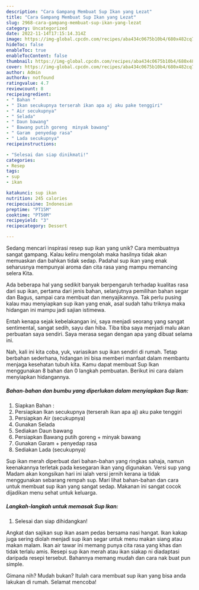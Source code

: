 ```yaml
---
description: "Cara Gampang Membuat Sup Ikan yang Lezat"
title: "Cara Gampang Membuat Sup Ikan yang Lezat"
slug: 2968-cara-gampang-membuat-sup-ikan-yang-lezat
category: Uncategorized
date: 2022-11-14T17:15:14.314Z
image: https://img-global.cpcdn.com/recipes/aba434c0675b10b4/680x482cq70/sup-ikan-foto-resep-utama.jpg
hideToc: false
enableToc: true
enableTocContent: false
thumbnail: https://img-global.cpcdn.com/recipes/aba434c0675b10b4/680x482cq70/sup-ikan-foto-resep-utama.jpg
cover: https://img-global.cpcdn.com/recipes/aba434c0675b10b4/680x482cq70/sup-ikan-foto-resep-utama.jpg
author: Admin
authorAv: notfound
ratingvalue: 4.7
reviewcount: 8
recipeingredient:
- " Bahan "
- " Ikan secukupnya terserah ikan apa aj aku pake tenggiri"
- " Air secukupnya"
- " Selada"
- " Daun bawang"
- " Bawang putih goreng  minyak bawang"
- " Garam  penyedap rasa"
- " Lada secukupnya"
recipeinstructions:

- "Selesai dan siap dinikmati!"
categories:
- Resep
tags:
- sup
- ikan

katakunci: sup ikan 
nutrition: 245 calories
recipecuisine: Indonesian
preptime: "PT15M"
cooktime: "PT50M"
recipeyield: "3"
recipecategory: Dessert

---
```





Sedang mencari inspirasi resep sup ikan yang unik? Cara membuatnya sangat gampang. Kalau keliru mengolah maka hasilnya tidak akan memuaskan dan bahkan tidak sedap. Padahal sup ikan yang enak seharusnya mempunyai aroma dan cita rasa yang mampu memancing selera Kita.





Ada beberapa hal yang sedikit banyak berpengaruh terhadap kualitas rasa dari sup ikan, pertama dari jenis bahan, selanjutnya pemilihan bahan segar dan Bagus, sampai cara membuat dan menyajikannya. Tak perlu pusing kalau mau menyiapkan sup ikan yang enak,      asal sudah tahu triknya maka hidangan ini mampu jadi sajian istimewa.














Entah kenapa sejak kebelakangan ini, saya menjadi seorang yang sangat sentimental, sangat sedih, sayu dan hiba. Tiba tiba saya menjadi malu akan perbuatan saya sendiri. Saya merasa segan dengan apa yang dibuat selama ini.






Nah, kali ini kita coba, yuk, variasikan sup ikan sendiri di rumah. Tetap berbahan sederhana, hidangan ini bisa memberi manfaat dalam membantu menjaga kesehatan tubuh kita. Kamu dapat membuat Sup Ikan menggunakan 8 bahan dan 0 langkah pembuatan. Berikut ini cara dalam menyiapkan hidangannya.

<!--inarticleads1-->

##### Bahan-bahan dan bumbu yang diperlukan dalam menyiapkan Sup Ikan:

1. Siapkan  Bahan :
1. Persiapkan  Ikan secukupnya (terserah ikan apa aj) aku pake tenggiri
1. Persiapkan  Air (secukupnya)
1. Gunakan  Selada
1. Sediakan  Daun bawang
1. Persiapkan  Bawang putih goreng + minyak bawang
1. Gunakan  Garam + penyedap rasa
1. Sediakan  Lada (secukupnya)


Sup ikan merah diperbuat dari bahan-bahan yang ringkas sahaja, namun keenakannya terletak pada kesegaran ikan yang digunakan. Versi sup yang Madam akan kongsikan hari ini ialah versi jernih kerana ia tidak menggunakan sebarang rempah sup. Mari lihat bahan-bahan dan cara untuk membuat sup ikan yang sangat sedap. Makanan ini sangat cocok dijadikan menu sehat untuk keluarga. 

<!--inarticleads2-->

##### Langkah-langkah untuk memasak Sup Ikan:


1. Selesai dan siap dihidangkan!

Angkat dan sajikan sup ikan asam pedas bersama nasi hangat. Ikan kakap juga sering diolah menjadi sup ikan segar untuk menu makan siang atau makan malam. Ikan air tawar ini memang punya cita rasa yang khas dan tidak terlalu amis. Resepi sup ikan merah atau ikan siakap ni diadaptasi daripada resepi tersebut. Bahannya memang mudah dan cara nak buat pun simple. 

Gimana nih? Mudah bukan? Itulah cara membuat sup ikan yang bisa anda lakukan di rumah. Selamat mencoba!
